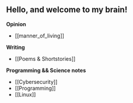 ## Hello, and welcome to my brain! ##

**Opinion**
- [[manner_of_living]]

**Writing** 
-  [[Poems & Shortstories]]

**Programming && Science notes**

- [[Cybersecurity]]
- [[Programming]]
- [[Linux]]

